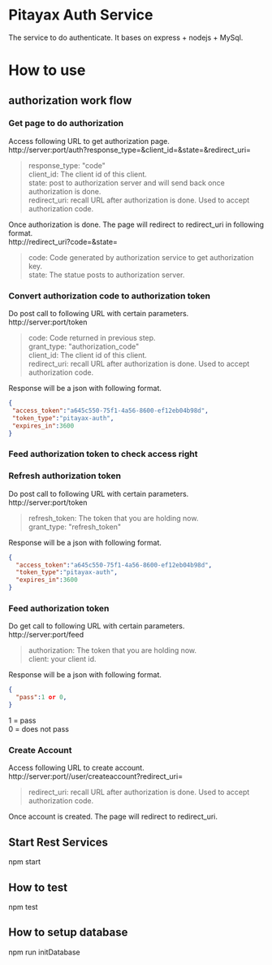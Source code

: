 # Pitayax Auth Service
The service to do authenticate. It bases on express + nodejs + MySql.

# How to use

## authorization work flow

### Get page to do authorization

Access following URL to get authorization page.   
http://server:port/auth?response_type=&client_id=&state=&redirect_uri=   

> response_type: "code"   
> client_id: The client id of this client.   
> state: post to authorization server and will send back once authorization is done.   
> redirect_uri: recall URL after authorization is done. Used to accept authorization code.   

Once authorization is done. The page will redirect to redirect_uri in following format.    
http://redirect_uri?code=&state=

> code: Code generated by authorization service to get authorization key.   
> state: The statue posts to authorization server.   


### Convert authorization code to authorization token

Do post call to following URL with certain parameters.    
http://server:port/token    

> code: Code returned in previous step.  
> grant_type: "authorization_code"   
> client_id: The client id of this client.      
> redirect_uri: recall URL after authorization is done. Used to accept authorization code.   

Response will be a json with following format.    

```json
{     
 "access_token":"a645c550-75f1-4a56-8600-ef12eb04b98d",    
 "token_type":"pitayax-auth",    
 "expires_in":3600    
}    
```

### Feed authorization token to check access right


### Refresh authorization token

Do post call to following URL with certain parameters.    
http://server:port/token  

> refresh_token: The token that you are holding now.  
> grant_type: "refresh_token"

Response will be a json with following format.    

```json
{     
  "access_token":"a645c550-75f1-4a56-8600-ef12eb04b98d",    
  "token_type":"pitayax-auth",    
  "expires_in":3600    
}    
```

### Feed authorization token

Do get call to following URL with certain parameters.    
http://server:port/feed  

> authorization: The token that you are holding now.  
> client: your client id.

Response will be a json with following format.    

```json
{     
  "pass":1 or 0,    
}    
```

1 = pass    
0 = does not pass    


### Create Account

Access following URL to create account.   
http://server:port//user/createaccount?redirect_uri=   

> redirect_uri: recall URL after authorization is done. Used to accept authorization code.   

Once account is created. The page will redirect to redirect_uri.    


## Start Rest Services
npm start

## How to test
npm test

## How to setup database
npm run initDatabase
